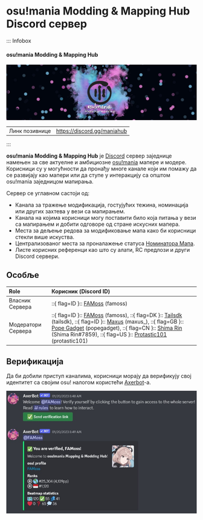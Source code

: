 # osu!mania Modding & Mapping Hub Discord сервер

::: Infobox

<!-- lint ignore heading-increment -->

#### osu!mania Modding & Mapping Hub

![Server banner](img/banner.jpg "osu!mania Modding & Mapping Hub банер сервера, дизајниран од стране корисника Leniane")

|  |  |
| :-- | :-- |
| Линк позивнице | <https://discord.gg/maniahub> |

:::

**osu!mania Modding & Mapping Hub** је [Discord](https://discord.com) сервер заједнице намењен за све актуелне и амбициозне [osu!mania](/wiki/Game_mode/osu!mania) мапере и модере. Корисници су у могућности да пронађу многе канале који им помажу да се развијају као мапери или да ступе у интеракцију са општом osu!mania заједницом мапирања.

Сервер се углавном састоји од:

- Канала за тражење модификација, гостујућих тежина, номинација или других захтева у вези са мапирањем.
- Канала на којима корисници могу поставити било која питања у вези са мапирањем и добити одговоре од стране искусних мапера.
- Места за дељење редова за модификовање мапа како би корисници стекли више искуства.
- Централизованог места за проналажење статуса [Номинатора Мапа](/wiki/People/Beatmap_Nominators).
- Листе корисних референци као што су алати, RC предлози и други Discord сервери.

## Особље

| Role | Корисник (Discord ID) |
| :-- | :-- |
| Власник Сервера | ::{ flag=ID }:: [FAMoss](https://osu.ppy.sh/users/7707789) (famoss) |
| Модератори Сервера | ::{ flag=ID }:: [FAMoss](https://osu.ppy.sh/users/7707789) (famoss), ::{ flag=DK }:: [Tailsdk](https://osu.ppy.sh/users/6751666) (tailsdk), ::{ flag=ID }:: [Maxus](https://osu.ppy.sh/users/4335785) (maxus_), ::{ flag=GB }:: [Pope Gadget](https://osu.ppy.sh/users/2288341) (popegadget), ::{ flag=CN }:: [Shima Rin](https://osu.ppy.sh/users/6089608) (Shima Rin#7859), ::{ flag=US }:: [Protastic101](https://osu.ppy.sh/users/6712747) (protastic101) |

## Верификација

Да би добили приступ каналима, корисници морају да верификују свој идентитет са својим osu! налогом користећи [Axerbot](https://osu.ppy.sh/community/forums/topics/1604925)-а.

![Порука за верификацију од AxerBot-а](img/auth.jpg "Када се придружите серверу, AxerBot ће затражити од корисника да потврди свој идентитет са својим osu! профилом користећи OAuth2.")
